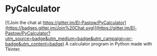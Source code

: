 # PyCalculator

[![Join the chat at https://gitter.im/El-Pastow/PyCalculator](https://badges.gitter.im/Join%20Chat.svg)](https://gitter.im/El-Pastow/PyCalculator?utm_source=badge&utm_medium=badge&utm_campaign=pr-badge&utm_content=badge)
A calculator program in Python made with Tkinter.

